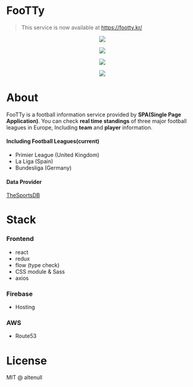 # FooTTy

> This service is now available at https://footty.kr/

<p align="center"><img src="https://s3.ap-northeast-2.amazonaws.com/altenull/github/footty/screen-shot1.png"></p>

<p align="center"><img src="https://s3.ap-northeast-2.amazonaws.com/altenull/github/footty/screen-shot2.png"></p>

<p align="center"><img src="https://s3.ap-northeast-2.amazonaws.com/altenull/github/footty/screen-shot3.png"></p>

<p align="center"><img src="https://s3.ap-northeast-2.amazonaws.com/altenull/github/footty/mobile-screen-shot.png"></p>

# About

FooTTy is a football information service provided by **SPA(Single Page Application)**.
You can check **real time standings** of three major football leagues in Europe, Including **team** and **player** information.

#### Including Football Leagues(current)
 - Primier League (United Kingdom)
 - La Liga (Spain)
 - Bundesliga (Germany)

#### Data Provider
[TheSportsDB](https://www.thesportsdb.com/)

# Stack

### Frontend

- react
- redux
- flow (type check)
- CSS module & Sass
- axios

### Firebase

- Hosting

### AWS

- Route53

# License
MIT @ altenull